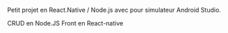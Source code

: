 Petit projet en React.Native / Node.js avec pour simulateur Android Studio.

CRUD en Node.JS 
Front en React-native
